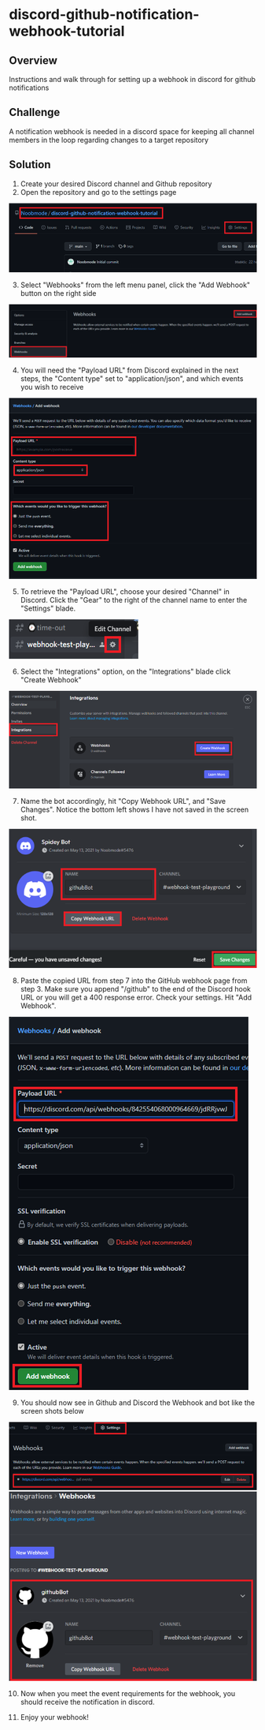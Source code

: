 # discord-github-notification-webhook-tutorial
## Overview
Instructions and walk through for setting up a webhook in discord for github notifications

## Challenge
A notification webhook is needed in a discord space for keeping all channel members in the loop regarding changes to a target repository

## Solution
1. Create your desired Discord channel and Github repository
2. Open the repository and go to the settings page

![Repo settings](./images/1.png)

3. Select "Webhooks" from the left menu panel, click the "Add Webhook" button on the right side

![Webhook page](images/2.png)

4. You will need the "Payload URL" from Discord explained in the next steps, the "Content type" set to "application/json", and which events you wish to receive 

![Webhook Github settings](images/3.png)

5. To retrieve the "Payload URL", choose your desired "Channel" in Discord. Click the "Gear" to the right of the channel name to enter the "Settings" blade.

![Channel settings gear](images/4.png)

6. Select the "Integrations" option, on the "Integrations" blade click "Create Webhook"

![Discord Integrations blade](images/5.png)

7. Name the bot accordingly, hit "Copy Webhook URL", and "Save Changes". Notice the bottom left shows I have not saved in the screen shot.
   
![Discord Webhook bot settings](images/6.png)

8. Paste the copied URL from step 7 into the GitHub webhook page from step 3. Make sure you append "/github" to the end of the Discord hook URL or you will get a 400 response error. Check your settings. Hit "Add Webhook".
   
![Webhook Github settings filled](images/7.png)

9. You should now see in Github and Discord the Webhook and bot like the screen shots below

![Webhook Github list](images/8.png)
![Discord Webhook bot list](images/9.png)

10. Now when you meet the event requirements for the webhook, you should receive the notification in discord.

11. Enjoy your webhook!